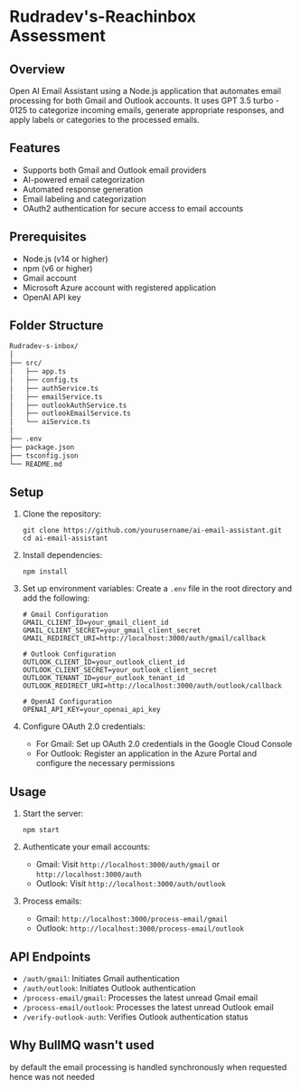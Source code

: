 # Rudradev's-Reachinbox Assessment

## Overview
Open AI Email Assistant using a Node.js application that automates email processing for both Gmail and Outlook accounts. It uses GPT 3.5 turbo - 0125 to categorize incoming emails, generate appropriate responses, and apply labels or categories to the processed emails.

## Features
- Supports both Gmail and Outlook email providers
- AI-powered email categorization
- Automated response generation
- Email labeling and categorization
- OAuth2 authentication for secure access to email accounts

## Prerequisites
- Node.js (v14 or higher)
- npm (v6 or higher)
- Gmail account 
- Microsoft Azure account with registered application 
- OpenAI API key 

## Folder Structure
```bash
Rudradev-s-inbox/
│
├── src/
│   ├── app.ts
│   ├── config.ts
│   ├── authService.ts
│   ├── emailService.ts
│   ├── outlookAuthService.ts
│   ├── outlookEmailService.ts
│   └── aiService.ts
│
├── .env
├── package.json
├── tsconfig.json
└── README.md
```

## Setup

1. Clone the repository:
   ```
   git clone https://github.com/yourusername/ai-email-assistant.git
   cd ai-email-assistant
   ```

2. Install dependencies:
   ```
   npm install
   ```

3. Set up environment variables:
   Create a `.env` file in the root directory and add the following:

   ```
   # Gmail Configuration
   GMAIL_CLIENT_ID=your_gmail_client_id
   GMAIL_CLIENT_SECRET=your_gmail_client_secret
   GMAIL_REDIRECT_URI=http://localhost:3000/auth/gmail/callback

   # Outlook Configuration
   OUTLOOK_CLIENT_ID=your_outlook_client_id
   OUTLOOK_CLIENT_SECRET=your_outlook_client_secret
   OUTLOOK_TENANT_ID=your_outlook_tenant_id
   OUTLOOK_REDIRECT_URI=http://localhost:3000/auth/outlook/callback

   # OpenAI Configuration
   OPENAI_API_KEY=your_openai_api_key
   ```

4. Configure OAuth 2.0 credentials:
   - For Gmail: Set up OAuth 2.0 credentials in the Google Cloud Console
   - For Outlook: Register an application in the Azure Portal and configure the necessary permissions

## Usage

1. Start the server:
   ```
   npm start
   ```

2. Authenticate your email accounts:
   - Gmail: Visit `http://localhost:3000/auth/gmail` or `http://localhost:3000/auth`
   - Outlook: Visit `http://localhost:3000/auth/outlook`

3. Process emails:
   - Gmail: `http://localhost:3000/process-email/gmail`
   - Outlook: `http://localhost:3000/process-email/outlook`

## API Endpoints

- `/auth/gmail`: Initiates Gmail authentication
- `/auth/outlook`: Initiates Outlook authentication
- `/process-email/gmail`: Processes the latest unread Gmail email
- `/process-email/outlook`: Processes the latest unread Outlook email
- `/verify-outlook-auth`: Verifies Outlook authentication status


## Why BullMQ wasn't used
by default the email processing is handled synchronously when requested hence was not needed
